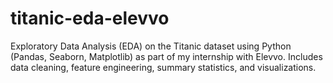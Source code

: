 # titanic-eda-elevvo
Exploratory Data Analysis (EDA) on the Titanic dataset using Python (Pandas, Seaborn, Matplotlib) as part of my internship with Elevvo. Includes data cleaning, feature engineering, summary statistics, and visualizations.

